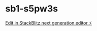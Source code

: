 # sb1-s5pw3s

[Edit in StackBlitz next generation editor ⚡️](https://stackblitz.com/~/github.com/spacevoip/sb1-s5pw3s)